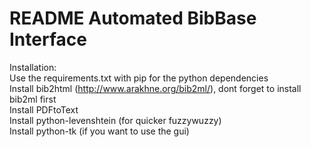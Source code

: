 # README Automated BibBase Interface

Installation:  
Use the requirements.txt with pip for the python dependencies  
Install bib2html (http://www.arakhne.org/bib2ml/), dont forget to install bib2ml first  
Install PDFtoText  
Install python-levenshtein (for quicker fuzzywuzzy)  
Install python-tk (if you want to use the gui)
